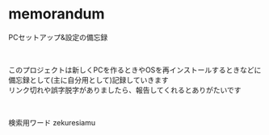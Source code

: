 # memorandum
PCセットアップ&amp;設定の備忘録

<br>

このプロジェクトは新しくPCを作るときやOSを再インストールするときなどに  
備忘録として(主に自分用として)記録していきます  
リンク切れや誤字脱字がありましたら、報告してくれるとありがたいです  

<br>

検索用ワード
zekuresiamu
